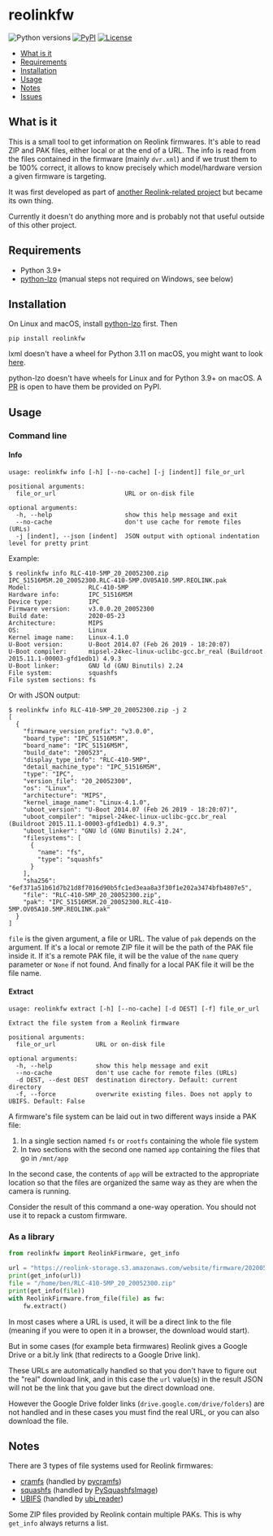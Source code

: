 # reolinkfw

<p align="left">
<a><img alt="Python versions" src="https://img.shields.io/pypi/pyversions/reolinkfw"></a>
<a href="https://pypi.org/project/reolinkfw/"><img alt="PyPI" src="https://img.shields.io/pypi/v/reolinkfw"></a>
<!-- <a href="https://github.com/psf/black"><img alt="Code style: black" src="https://img.shields.io/badge/code%20style-black-000000.svg"></a> -->
<a href="https://github.com/AT0myks/reolink-fw/blob/main/LICENSE"><img alt="License" src="https://img.shields.io/pypi/l/reolinkfw"></a>
</p>

* [What is it](#what-is-it)
* [Requirements](#requirements)
* [Installation](#installation)
* [Usage](#usage)
* [Notes](#notes)
* [Issues](#issues)

## What is it

This is a small tool to get information on Reolink firmwares.
It's able to read ZIP and PAK files, either local or at the end of a URL.
The info is read from the files contained in the firmware (mainly `dvr.xml`) and
if we trust them to be 100% correct, it allows to know precisely which
model/hardware version a given firmware is targeting.

It was first developed as part of
[another Reolink-related project](https://github.com/AT0myks/reolink-fw-archive)
but became its own thing.

Currently it doesn't do anything more and is probably not that useful outside of
this other project.

## Requirements

- Python 3.9+
- [python-lzo](https://github.com/jd-boyd/python-lzo) (manual steps not required on Windows, see below)

## Installation

On Linux and macOS, install
[python-lzo](https://github.com/jd-boyd/python-lzo#installation) first. Then

```
pip install reolinkfw
```

lxml doesn't have a wheel for Python 3.11 on macOS, you might want to look
[here](https://lxml.de/installation.html).

python-lzo doesn't have wheels for Linux and for Python 3.9+ on macOS.
A [PR](https://github.com/jd-boyd/python-lzo/pull/75) is open to have them be
provided on PyPI.

## Usage

### Command line

#### Info

```
usage: reolinkfw info [-h] [--no-cache] [-j [indent]] file_or_url

positional arguments:
  file_or_url                   URL or on-disk file

optional arguments:
  -h, --help                    show this help message and exit
  --no-cache                    don't use cache for remote files (URLs)
  -j [indent], --json [indent]  JSON output with optional indentation level for pretty print
```

Example:

```
$ reolinkfw info RLC-410-5MP_20_20052300.zip
IPC_51516M5M.20_20052300.RLC-410-5MP.OV05A10.5MP.REOLINK.pak
Model:                RLC-410-5MP
Hardware info:        IPC_51516M5M
Device type:          IPC
Firmware version:     v3.0.0.20_20052300
Build date:           2020-05-23
Architecture:         MIPS
OS:                   Linux
Kernel image name:    Linux-4.1.0
U-Boot version:       U-Boot 2014.07 (Feb 26 2019 - 18:20:07)
U-Boot compiler:      mipsel-24kec-linux-uclibc-gcc.br_real (Buildroot 2015.11.1-00003-gfd1edb1) 4.9.3
U-Boot linker:        GNU ld (GNU Binutils) 2.24
File system:          squashfs
File system sections: fs
```

Or with JSON output:

```
$ reolinkfw info RLC-410-5MP_20_20052300.zip -j 2
[
  {
    "firmware_version_prefix": "v3.0.0",
    "board_type": "IPC_51516M5M",
    "board_name": "IPC_51516M5M",
    "build_date": "200523",
    "display_type_info": "RLC-410-5MP",
    "detail_machine_type": "IPC_51516M5M",
    "type": "IPC",
    "version_file": "20_20052300",
    "os": "Linux",
    "architecture": "MIPS",
    "kernel_image_name": "Linux-4.1.0",
    "uboot_version": "U-Boot 2014.07 (Feb 26 2019 - 18:20:07)",
    "uboot_compiler": "mipsel-24kec-linux-uclibc-gcc.br_real (Buildroot 2015.11.1-00003-gfd1edb1) 4.9.3",
    "uboot_linker": "GNU ld (GNU Binutils) 2.24",
    "filesystems": [
      {
        "name": "fs",
        "type": "squashfs"
      }
    ],
    "sha256": "6ef371a51b61d7b21d8f7016d90b5fc1ed3eaa8a3f30f1e202a3474bfb4807e5",
    "file": "RLC-410-5MP_20_20052300.zip",
    "pak": "IPC_51516M5M.20_20052300.RLC-410-5MP.OV05A10.5MP.REOLINK.pak"
  }
]
```

`file` is the given argument, a file or URL. The value of `pak` depends on the
argument. If it's a local or remote ZIP file it will be the path of the PAK file
inside it. If it's a remote PAK file, it will be the value of the `name` query
parameter or `None` if not found. And finally for a local PAK file it will be
the file name.

#### Extract

```
usage: reolinkfw extract [-h] [--no-cache] [-d DEST] [-f] file_or_url

Extract the file system from a Reolink firmware

positional arguments:
  file_or_url           URL or on-disk file

optional arguments:
  -h, --help            show this help message and exit
  --no-cache            don't use cache for remote files (URLs)
  -d DEST, --dest DEST  destination directory. Default: current directory
  -f, --force           overwrite existing files. Does not apply to UBIFS. Default: False
```

A firmware's file system can be laid out in two different ways inside a PAK file:
1. In a single section named `fs` or `rootfs` containing the whole file system
1. In two sections with the second one named `app` containing the files that go in `/mnt/app`

In the second case, the contents of `app` will be extracted to the appropriate
location so that the files are organized the same way as they are when the
camera is running.

Consider the result of this command a one-way operation.
You should not use it to repack a custom firmware.

### As a library

```py
from reolinkfw import ReolinkFirmware, get_info

url = "https://reolink-storage.s3.amazonaws.com/website/firmware/20200523firmware/RLC-410-5MP_20_20052300.zip"
print(get_info(url))
file = "/home/ben/RLC-410-5MP_20_20052300.zip"
print(get_info(file))
with ReolinkFirmware.from_file(file) as fw:
    fw.extract()
```

In most cases where a URL is used, it will be a direct link to the file
(meaning if you were to open it in a browser, the download would start).

But in some cases (for example beta firmwares) Reolink gives a Google Drive or
a bit.ly link (that redirects to a Google Drive link).

These URLs are automatically handled so that you don't have to figure out the
"real" download link, and in this case the `url` value(s) in the result JSON
will not be the link that you gave but the direct download one.

However the Google Drive folder links (`drive.google.com/drive/folders`) are not
handled and in these cases you must find the real URL, or you can also download
the file.

## Notes

There are 3 types of file systems used for Reolink firmwares:
- [cramfs](https://www.kernel.org/doc/html/latest/filesystems/cramfs.html) (handled by [pycramfs](https://github.com/AT0myks/pycramfs))
- [squashfs](https://www.kernel.org/doc/html/latest/filesystems/squashfs.html) (handled by [PySquashfsImage](https://github.com/matteomattei/PySquashfsImage))
- [UBIFS](https://www.kernel.org/doc/html/latest/filesystems/ubifs.html) (handled by [ubi_reader](https://github.com/jrspruitt/ubi_reader))

Some ZIP files provided by Reolink contain multiple PAKs. This is why `get_info`
always returns a list.
